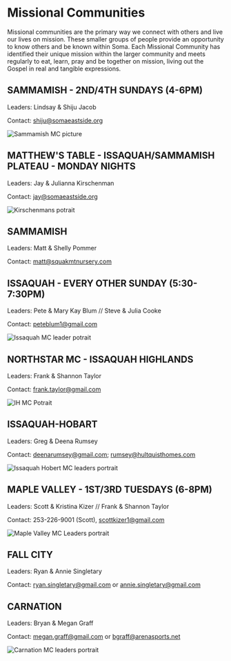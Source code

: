 # Missional Communities

Missional communities are the primary way we connect with others and live our lives on mission. These smaller groups of people provide an opportunity to know others and be known within Soma. Each Missional Community has identified their unique mission within the larger community and meets regularly to eat, learn, pray and be together on mission, living out the Gospel in real and tangible expressions.

## SAMMAMISH - 2ND/4TH SUNDAYS (4-6PM)

Leaders: Lindsay & Shiju Jacob

Contact:  <shiju@somaeastside.org>

![Sammamish MC picture](https://cdn.monkplatform.com/image/czoxOTc6Imh0dHBzJTNBJTJGJTJGYWNjb3VudC1tZWRpYS5zMy5hbWF6b25hd3MuY29tJTJGMjI0OTMlMkZ1cGxvYWRlZCUyRmolMkYwZTE2ODg3Nzk1XzE3MDIzMjY2NDdfamFjb2ItbWMtMjAyMy13aW50ZXIuanBlZyUzRnElM0Q5MCUyNnclM0Q1MDAlMjZoJTNEMzcxJTI2Zml0JTNEbWF4JTI2cyUzRDc4NjUzMDNjYjZhYzc2ODNkMTE5MGI0MmYwYjNkZWQyIjs=/jacob-mc-2023-winter.jpeg?fm=webp)


## MATTHEW'S TABLE - ISSAQUAH/SAMMAMISH PLATEAU - MONDAY NIGHTS

Leaders: Jay & Julianna Kirschenman

Contact: <jay@somaeastside.org>

![Kirschenmans potrait](https://cdn.monkplatform.com/image/czoxOTA6Imh0dHBzJTNBJTJGJTJGczMuYW1hem9uYXdzLmNvbSUyRmFjY291bnQtbWVkaWElMkYyMjQ5MyUyRnVwbG9hZGVkJTJGaiUyRjBlMTU4NzY2MDlfMTY4MzkyMDg5MF9qYXlqdWxpYW5uYS5qcGVnJTNGcSUzRDkwJTI2dyUzRDI3MCUyNmglM0QyOTUlMjZmaXQlM0RtYXglMjZzJTNEZTMyYjY2ZDdjYTQxZDhlODJkM2M2MDMwZDc2MTVlZDQiOw==/jayjulianna.jpeg?fm=webp)

## SAMMAMISH

Leaders: Matt & Shelly Pommer

Contact:  <matt@squakmtnursery.com>

## ISSAQUAH - EVERY OTHER SUNDAY (5:30-7:30PM)

Leaders: Pete & Mary Kay Blum // Steve & Julia Cooke

Contact:  <peteblum1@gmail.com>

![Issaquah MC leader potrait](https://cdn.monkplatform.com/image/czoyMjY6Imh0dHBzJTNBJTJGJTJGNGZhNjgzZGJiYWI3ZTEzMjIzZGQtODU3MTI3OTQ1YTk0NzRhN2UwNDc1NDYyNzI4MzAzNzguc3NsLmNmMi5yYWNrY2RuLmNvbSUyRnVwbG9hZGVkJTJGcCUyRjBlMTUwMjg3NTFfMTY2NzM0MjQxNl9wZXRlLWFuZC1tYXJ5LWtheS5qcGclM0ZxJTNEOTAlMjZ3JTNEMzAwJTI2aCUzRDAlMjZmaXQlM0RtYXglMjZzJTNEMGI1ZGJhY2NlODhmYWEyMTZhNzc0YTk2ZTFjZGE0NDkiOw==/pete-and-mary-kay.jpg?fm=webp)

## NORTHSTAR MC - ISSAQUAH HIGHLANDS

Leaders: Frank & Shannon Taylor

Contact:  <frank.taylor@gmail.com>

![IH MC Potrait](https://cdn.monkplatform.com/image/czoyMTc6Imh0dHBzJTNBJTJGJTJGNGZhNjgzZGJiYWI3ZTEzMjIzZGQtODU3MTI3OTQ1YTk0NzRhN2UwNDc1NDYyNzI4MzAzNzguc3NsLmNmMi5yYWNrY2RuLmNvbSUyRnVwbG9hZGVkJTJGZCUyRjBlMTUwMjg3NTVfMTY2NzM0MjU3NF9kZWFucy1tYy5wbmclM0ZxJTNEOTAlMjZ3JTNEMzAwJTI2aCUzRDAlMjZmaXQlM0RtYXglMjZzJTNENjNhMzY1ZGJhMGNmNDdkZGRjNGRkYzUyMWRiMzliOTIiOw==/deans-mc.png?fm=webp)

## ISSAQUAH-HOBART

Leaders: Greg & Deena Rumsey

Contact: <deenarumsey@gmail.com>; <rumsey@hultquisthomes.com>

![Issaquah Hobert MC leaders portrait](https://cdn.monkplatform.com/image/czoyMjU6Imh0dHBzJTNBJTJGJTJGNGZhNjgzZGJiYWI3ZTEzMjIzZGQtODU3MTI3OTQ1YTk0NzRhN2UwNDc1NDYyNzI4MzAzNzguc3NsLmNmMi5yYWNrY2RuLmNvbSUyRnVwbG9hZGVkJTJGZyUyRjBlMTUwMjg3NDFfMTY2NzM0MjI2NV9ncmVnLWFuZC1kZWVuYS5qcGclM0ZxJTNEOTAlMjZ3JTNEMzAwJTI2aCUzRDI5MiUyNmZpdCUzRG1heCUyNnMlM0Q1Y2FkZmQxZDA0ZDRiNDUzZWYxNmJhYTdlZDI4YjY5NSI7/greg-and-deena.jpg?fm=webp)

## MAPLE VALLEY - 1ST/3RD TUESDAYS (6-8PM)

Leaders: Scott & Kristina Kizer // Frank & Shannon Taylor

Contact: 253-226-9001 (Scott), <scottkizer1@gmail.com>

![Maple Valley MC Leaders portrait](https://cdn.monkplatform.com/image/czoyMTU6Imh0dHBzJTNBJTJGJTJGNGZhNjgzZGJiYWI3ZTEzMjIzZGQtODU3MTI3OTQ1YTk0NzRhN2UwNDc1NDYyNzI4MzAzNzguc3NsLmNmMi5yYWNrY2RuLmNvbSUyRnVwbG9hZGVkJTJGayUyRjBlMTUwMjg3NDVfMTY2NzM0MjM1NV9raXplcnMuanBnJTNGcSUzRDkwJTI2dyUzRDMwMCUyNmglM0QwJTI2Zml0JTNEbWF4JTI2cyUzRDdmNzk4MDk1MjU3MDM2OWYyY2JlYWE2YTYwYzEyMjdiIjs=/kizers.jpg?fm=webp)

## FALL CITY

Leaders: Ryan & Annie Singletary

Contact:  <ryan.singletary@gmail.com> or  <annie.singletary@gmail.com> 

## CARNATION

Leaders: Bryan & Megan Graff

Contact:  <megan.graff@gmail.com> or <bgraff@arenasports.net>

![Carnation MC leaders portrait](https://cdn.monkplatform.com/image/czoyMTU6Imh0dHBzJTNBJTJGJTJGNGZhNjgzZGJiYWI3ZTEzMjIzZGQtODU3MTI3OTQ1YTk0NzRhN2UwNDc1NDYyNzI4MzAzNzguc3NsLmNmMi5yYWNrY2RuLmNvbSUyRnVwbG9hZGVkJTJGZyUyRjBlMTUwMjg3NTlfMTY2NzM0Mjc3MV9ncmFmZnMucG5nJTNGcSUzRDkwJTI2dyUzRDI1MCUyNmglM0QwJTI2Zml0JTNEbWF4JTI2cyUzRDk2ZWJmOTA4MmFkYjgxNmIxNzM0NTY1NGNmYzNiN2RhIjs=/graffs.png?fm=webp)
